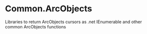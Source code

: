 # Common.ArcObjects
Libraries to return ArcObjects cursors as .net IEnumerable and other common ArcObjects functions
